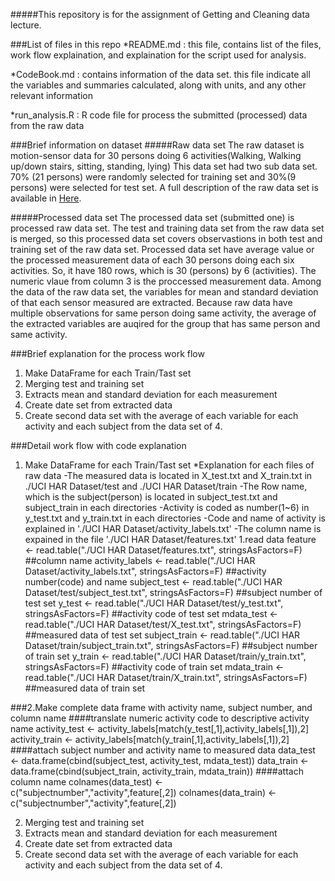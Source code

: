 #####This repository is for the assignment of Getting and Cleaning data lecture.

###List of files in this repo
*README.md : this file, contains list of the files, work flow explaination, and explaination for the script used for analysis.

*CodeBook.md : contains information of the data set. this file indicate all the variables and summaries calculated, along with units, and any other relevant information

*run_analysis.R : R code file for process the submitted (processed) data from the raw data

###Brief information on dataset
#####Raw data set
The raw dataset is motion-sensor data for 30 persons doing 6 activities(Walking, Walking up/down stairs, sitting, standing, lying)
This data set had two sub data set. 70% (21 persons) were randomly selected for training set and 30%(9 persons) were selected for test set. A full description of the raw data set is available in [Here](http://archive.ics.uci.edu/ml/datasets/Human+Activity+Recognition+Using+Smartphones).

#####Processed data set
The processed data set (submitted one) is processed raw data set. The test and training data set from the raw data set is merged, so this processed data set covers observastions in both test and training set of the raw data set.  Processed data set have average value or the processed measurement data of each 30 persons doing each six activities. So, it have 180 rows, which is 30 (persons) by 6 (activities). 
The numeric vlaue from column 3 is  the proccessed measurement data. Among the data of the raw data set, the variables for mean and standard deviation of that each sensor measured are extracted. Because raw data have multiple observations for same person doing same activity, the average of the extracted variables are auqired for the group that has same person and same activity.

###Brief explanation for the process work flow
1. Make DataFrame for each Train/Tast set
2. Merging test and training set
3. Extracts mean and standard deviation for each measurement
4. Create date set from extracted data 
5. Create second data set with the average of each variable for each activity and each subject from the data set of 4.

###Detail work flow with code explanation
1. Make DataFrame for each Train/Tast set
  *Explanation for each files of raw data
  -The measured data is located in X_test.txt and X_train.txt in ./UCI HAR Dataset/test and ./UCI HAR Dataset/train
  -The Row name, which is the subject(person) is located in subject_test.txt and subject_train in each directories
  -Activity is coded as number(1~6) in y_test.txt and y_train.txt in each directories
  -Code and name of activity is explained in './UCI HAR Dataset/activity_labels.txt'
  -The column name is expained in the file './UCI HAR Dataset/features.txt'
 1.read data
feature <- read.table("./UCI HAR Dataset/features.txt", stringsAsFactors=F) ##column name
activity_labels <- read.table("./UCI HAR Dataset/activity_labels.txt", stringsAsFactors=F) ##activity number(code) and name
subject_test <- read.table("./UCI HAR Dataset/test/subject_test.txt", stringsAsFactors=F) ##subject number of test set
y_test <- read.table("./UCI HAR Dataset/test/y_test.txt", stringsAsFactors=F) ##activity code of test set
mdata_test <- read.table("./UCI HAR Dataset/test/X_test.txt", stringsAsFactors=F) ##measured data of test set
subject_train <- read.table("./UCI HAR Dataset/train/subject_train.txt", stringsAsFactors=F) ##subject number of train set
y_train <- read.table("./UCI HAR Dataset/train/y_train.txt", stringsAsFactors=F) ##activity code of train set
mdata_train <- read.table("./UCI HAR Dataset/train/X_train.txt", stringsAsFactors=F) ##measured data of train set

###2.Make complete data frame with activity name, subject number, and column name
####translate numeric activity code to descriptive activity name
activity_test <- activity_labels[match(y_test[,1],activity_labels[,1]),2]
activity_train <- activity_labels[match(y_train[,1],activity_labels[,1]),2]
####attach subject number and activity name to measured data
data_test <- data.frame(cbind(subject_test, activity_test, mdata_test))
data_train <- data.frame(cbind(subject_train, activity_train, mdata_train))
####attach column name
colnames(data_test) <- c("subjectnumber","activity",feature[,2])
colnames(data_train) <- c("subjectnumber","activity",feature[,2])

2. Merging test and training set
3. Extracts mean and standard deviation for each measurement
4. Create date set from extracted data 
5. Create second data set with the average of each variable for each activity and each subject from the data set of 4.
